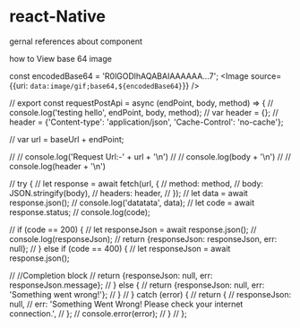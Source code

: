 # react-Native
gernal references about component


how to View base 64 image

const encodedBase64 = 'R0lGODlhAQABAIAAAAAA...7';
<Image source={{uri: `data:image/gif;base64,${encodedBase64}`}} />






// export const requestPostApi = async (endPoint, body, method) => {
//   console.log('testing hello', endPoint, body, method);
//   var header = {};
//   header = {'Content-type': 'application/json', 'Cache-Control': 'no-cache'};

//   var url = baseUrl + endPoint;

//   // console.log('Request Url:-' + url + '\n')
//   // console.log(body + '\n')
//   // console.log(header + '\n')

//   try {
//     let response = await fetch(url, {
//       method: method,
//       body: JSON.stringify(body),
//       headers: header,
//     });
//     let data = await response.json();
//     console.log('datatata', data);
//     let code = await response.status;
//     console.log(code);

//     if (code == 200) {
//       let responseJson = await response.json();
//       console.log(responseJson);
//       return {responseJson: responseJson, err: null};
//     } else if (code == 400) {
//       let responseJson = await response.json();

//       //Completion block
//       return {responseJson: null, err: responseJson.message};
//     } else {
//       return {responseJson: null, err: 'Something went wrong!'};
//     }
//   } catch (error) {
//     return {
//       responseJson: null,
//       err: 'Something Went Wrong! Please check your internet connection.',
//     };
//     console.error(error);
//   }
// };
